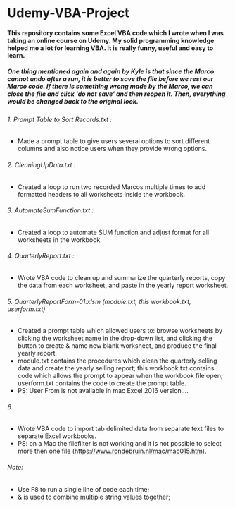 # Udemy-VBA-Project
#### This repository contains some Excel VBA code which I wrote when I was taking an online course on Udemy. My solid programming knowledge helped me a lot for learning VBA. It is really funny, useful and easy to learn. 
##### One thing mentioned again and again by Kyle is that since the Marco cannot undo after a run, it is better to save the file before we rest our Marco code. If there is something wrong made by the Marco, we can close the file and click 'do not save' and then reopen it. Then, everything would be changed back to the original look.
###### 1. Prompt Table to Sort Records.txt : 
* Made a prompt table to give users several options to sort different columns and also notice users when they provide wrong options.
###### 2. CleaningUpData.txt :
* Created a loop to run two recorded Marcos multiple times to add formatted headers to all worksheets inside the workbook.
###### 3. AutomateSumFunction.txt :
* Created a loop to automate SUM function and adjust format for all worksheets in the workbook.
###### 4. QuarterlyReport.txt :
* Wrote VBA code to clean up and summarize the quarterly reports, copy the data from each worksheet, and paste in the yearly report worksheet. 
###### 5. QuarterlyReportForm-01.xlsm (module.txt, this workbook.txt, userform.txt)
* Created a prompt table which allowed users to:
browse worksheets by clicking the worksheet name in the drop-down list, and clicking the button to create & name new blank worksheet, and produce the final yearly report.
* module.txt contains the procedures which clean the quarterly selling data and create the yearly selling report; this workbook.txt contains code which allows the prompt to appear when the workbook file open; userform.txt contains the code to create the prompt table.
* PS: User From is not avaliable in mac Excel 2016 version....
###### 6. 
* Wrote VBA code to import tab delimited data from separate text files to separate Excel workbooks.
* PS: on a Mac the filefilter is not working and it is not possible to select more then one file (https://www.rondebruin.nl/mac/mac015.htm).
###### Note: 
* Use F8 to run a single line of code each time;
* & is used to combine multiple string values together;
